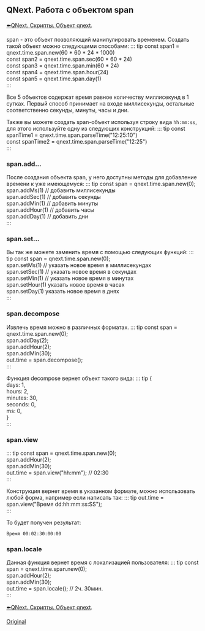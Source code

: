 ## QNext. Работа с объектом span

[⬅️QNext. Скрипты. Объект qnext](/docs-test/ph/script/object-qnext).

span - это объект позволяющий манипулировать временем. Создать такой объект можно следующими способами:
::: tip
const span1 = qnext.time.span.new(60 * 60 * 24 * 1000)<br>const span2 = qnext.time.span.sec(60 * 60 * 24)<br>const span3 = qnext.time.span.min(60 * 24)<br>const span4 = qnext.time.span.hour(24)<br>const span5 = qnext.time.span.day(1)<br>
:::

Все 5 объектов содержат время равное количеству миллисекунд в 1 сутках. Первый способ принимает на входе миллисекунды, остальные соответственно секунды, минуты, часы и дни.

Также вы можете создать span-объект используя строку вида `hh:mm:ss`, для этого используйте одну из следующих конструкций:
::: tip
const spanTime1 = qnext.time.span.parseTime("12:25:10")<br>const spanTime2 = qnext.time.span.parseTime("12:25")<br>
:::


### span.add...

После создания объекта span, у него доступны методы для добавление времени к уже имеющемуся:
::: tip
const span = qnext.time.span.new(0);<br>span.addMs(1) // добавить миллисекунды<br>span.addSec(1) // добавить секунды<br>span.addMin(1) // добавить минуты<br>span.addHour(1) // добавить часы<br>span.addDay(1) // добавить дни<br>
:::
### span.set...

Вы так же можете заменить время с помощью следующих функций:
::: tip
const span = qnext.time.span.new(0);<br>span.setMs(1) // указать новое время в миллисекундах<br>span.setSec(1) // указать новое время в секундах<br>span.setMin(1) // указать новое время в минутах<br>span.setHour(1) указать новое время в часах<br>span.setDay(1) указать новое время в днях<br>
:::
### span.decompose

Извлечь время можно в различных форматах.
::: tip
const span = qnext.time.span.new(0);<br>span.addDay(2);<br>span.addHour(2);<br>span.addMin(30);<br>out.time = span.decompose();<br>
:::

Функция decompose вернет объект такого вида:
::: tip
{<br>  days: 1,<br>  hours: 2,<br>  minutes: 30,<br>  seconds: 0,<br>  ms: 0,<br>}<br>
:::
### span.view
::: tip
const span = qnext.time.span.new(0);<br>span.addHour(2);<br>span.addMin(30);<br>out.time = span.view("hh:mm"); // 02:30<br>
:::

Конструкция вернет время в указанном формате, можно использовать любой форма, например если написать так: 
::: tip
out.time = span.view("Время dd:hh:mm:ss:SS");<br>
:::

То будет получен результат:

`Время 00:02:30:00:00`
### span.locale

Данная функция вернет время с локализацией пользователя:
::: tip
const span = qnext.time.span.new(0);<br>span.addHour(2);<br>span.addMin(30);<br>out.time = span.locale(); // 2ч. 30мин.<br>
:::





[⬅️QNext. Скрипты. Объект qnext](/docs-test/ph/script/object-qnext).
  
[Original](https://telegra.ph/QNext-Scripts-Span-01-30)